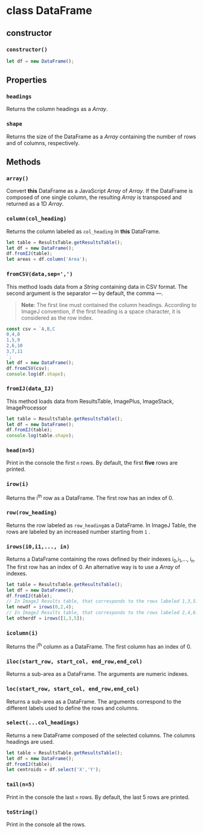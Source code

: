 # class DataFrame
## constructor 
### `constructor()`
```javascript
let df = new DataFrame();
```
## Properties

###  `headings`
Returns the column headings as a  _Array_.

###  `shape`
Returns the size of the DataFrame as a _Array_ containing the number of rows and of columns, respectively.

## Methods
###  `array()`
Convert **this** DataFrame as a JavaScript _Array_ of _Array_. If the DataFrame is composed of one single column, the resulting _Array_ is transposed and returned as a 1D _Array_. 

###  `column(col_heading)`
Returns the column labeled as `col_heading` in **this** DataFrame.

```javascript
let table = ResultsTable.getResultsTable();
let df = new DataFrame();
df.fromIJ(table);
let areas = df.column('Area');
```

###  `fromCSV(data,sep=',')`
This method loads data from a _String_ containing data in CSV format. The second argument is the separator &mdash; by default, the comma &mdash;.
> **Note**: The first line must contained the column headings. According to ImageJ convention, if the first heading is a space character, it is considered as the row index.

```javascript
const csv = `A,B,C
0,4,8
1,5,9
2,6,10
3,7,11
`;
let df = new DataFrame();
df.fromCSV(csv);
console.log(df.shape);
```

###  `fromIJ(data_IJ)`
This method loads data from ResultsTable, ImagePlus, ImageStack, ImageProcessor

```javascript
let table = ResultsTable.getResultsTable();
let df = new DataFrame();
df.fromIJ(table);
console.log(table.shape);
```
###  `head(n=5)`
Print in the console the first `n` rows. By default, the first **five** rows are printed.

###  `irow(i)`
Returns the i<sup>th</sup> row as a DataFrame. The first row has an index of 0.

###  `row(row_heading)`
Returns the row labeled as `row_heading`as a DataFrame. In ImageJ Table, the rows are labeled by an increased number starting from `1` .

###  `irows(i0,i1,..., in)`
Returns a DataFrame containing the rows defined by their indexes i<sub>0</sub>,i<sub>1</sub>,..., i<sub>n</sub>. The first row has an index of 0.
An alternative way is to use a _Array_ of indexes.

```javascript
let table = ResultsTable.getResultsTable();
let df = new DataFrame();
df.fromIJ(table);
// In ImageJ Results table, that corresponds to the rows labeled 1,3,5.
let newdf = irows(0,2,4);
// In ImageJ Results table, that corresponds to the rows labeled 2,4,6.
let otherdf = irows([1,3,5]);
```

###  `icolumn(i)`
Returns the i<sup>th</sup> column as a DataFrame. The first column has an index of 0.

### `iloc(start_row, start_col, end_row,end_col)`
Returns a sub-area as a DataFrame. The arguments are numeric indexes.

### `loc(start_row, start_col, end_row,end_col)`
Returns a sub-area as a DataFrame. The arguments correspond to the different labels used to define the rows and columns.

###  `select(...col_headings)`
Returns a new DataFrame composed of the selected columns. The columns headings are used.

```javascript
let table = ResultsTable.getResultsTable();
let df = new DataFrame();
df.fromIJ(table);
let centroids = df.select('X','Y');
```

###  `tail(n=5)`
Print in the console the last `n` rows. By default, the last 5 rows are printed.

###  `toString()`
Print in the console all the rows.



